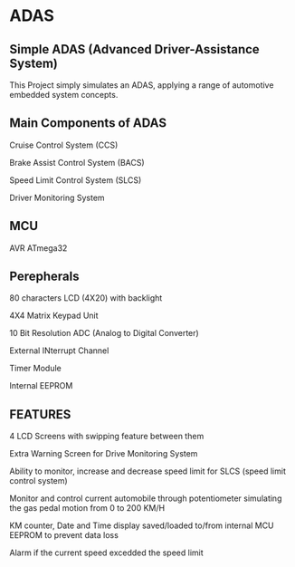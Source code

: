 # ADAS
## Simple ADAS (Advanced Driver-Assistance System)  
This Project simply simulates an ADAS, applying a range of automotive embedded system concepts. 
## Main Components of ADAS
Cruise Control System (CCS)

Brake Assist Control System (BACS) 

Speed Limit Control System (SLCS)

Driver Monitoring System 

## MCU 
AVR ATmega32 
## Perepherals 
80 characters LCD (4X20) with backlight

4X4 Matrix Keypad Unit

10 Bit Resolution ADC (Analog to Digital Converter)

External INterrupt Channel

Timer Module

Internal EEPROM
## FEATURES
4 LCD Screens with swipping feature between them 

Extra Warning Screen for Drive Monitoring System 

Ability to monitor, increase and decrease speed limit for SLCS (speed limit control system) 

Monitor and control current automobile through potentiometer simulating the gas pedal motion from 0 to 200 KM/H 

KM counter, Date and Time display saved/loaded to/from internal MCU EEPROM to prevent data loss

Alarm if the current speed excedded the speed limit 


